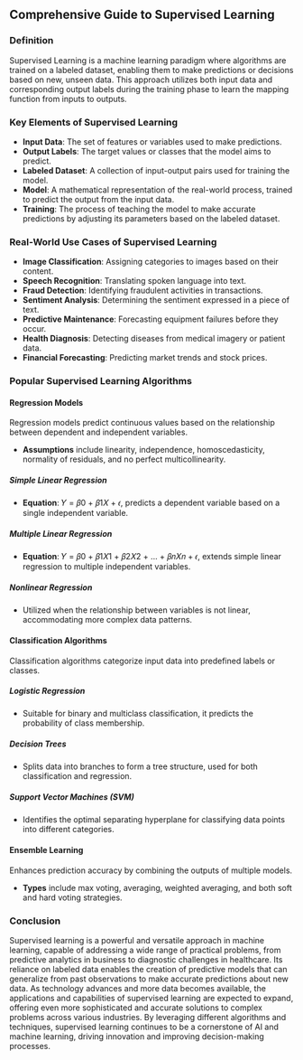 ## Comprehensive Guide to Supervised Learning

### Definition

Supervised Learning is a machine learning paradigm where algorithms are trained on a labeled dataset, enabling them to make predictions or decisions based on new, unseen data. This approach utilizes both input data and corresponding output labels during the training phase to learn the mapping function from inputs to outputs.

### Key Elements of Supervised Learning

- **Input Data**: The set of features or variables used to make predictions.
- **Output Labels**: The target values or classes that the model aims to predict.
- **Labeled Dataset**: A collection of input-output pairs used for training the model.
- **Model**: A mathematical representation of the real-world process, trained to predict the output from the input data.
- **Training**: The process of teaching the model to make accurate predictions by adjusting its parameters based on the labeled dataset.

### Real-World Use Cases of Supervised Learning

- **Image Classification**: Assigning categories to images based on their content.
- **Speech Recognition**: Translating spoken language into text.
- **Fraud Detection**: Identifying fraudulent activities in transactions.
- **Sentiment Analysis**: Determining the sentiment expressed in a piece of text.
- **Predictive Maintenance**: Forecasting equipment failures before they occur.
- **Health Diagnosis**: Detecting diseases from medical imagery or patient data.
- **Financial Forecasting**: Predicting market trends and stock prices.

### Popular Supervised Learning Algorithms

#### Regression Models

Regression models predict continuous values based on the relationship between dependent and independent variables.

- **Assumptions** include linearity, independence, homoscedasticity, normality of residuals, and no perfect multicollinearity.

##### Simple Linear Regression

- **Equation**: 𝑌 = 𝛽0 + 𝛽1𝑋 + 𝜖, predicts a dependent variable based on a single independent variable.

##### Multiple Linear Regression

- **Equation**: 𝑌 = 𝛽0 + 𝛽1𝑋1 + 𝛽2𝑋2 + … + 𝛽𝑛𝑋𝑛 + 𝜖, extends simple linear regression to multiple independent variables.

##### Nonlinear Regression

- Utilized when the relationship between variables is not linear, accommodating more complex data patterns.

#### Classification Algorithms

Classification algorithms categorize input data into predefined labels or classes.

##### Logistic Regression

- Suitable for binary and multiclass classification, it predicts the probability of class membership.

##### Decision Trees

- Splits data into branches to form a tree structure, used for both classification and regression.

##### Support Vector Machines (SVM)

- Identifies the optimal separating hyperplane for classifying data points into different categories.

#### Ensemble Learning

Enhances prediction accuracy by combining the outputs of multiple models.

- **Types** include max voting, averaging, weighted averaging, and both soft and hard voting strategies.

### Conclusion

Supervised learning is a powerful and versatile approach in machine learning, capable of addressing a wide range of practical problems, from predictive analytics in business to diagnostic challenges in healthcare. Its reliance on labeled data enables the creation of predictive models that can generalize from past observations to make accurate predictions about new data. As technology advances and more data becomes available, the applications and capabilities of supervised learning are expected to expand, offering even more sophisticated and accurate solutions to complex problems across various industries. By leveraging different algorithms and techniques, supervised learning continues to be a cornerstone of AI and machine learning, driving innovation and improving decision-making processes.

